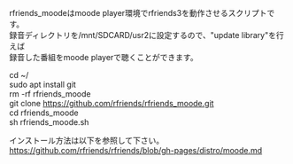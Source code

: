 rfriends_moodeはmoode player環境でrfriends3を動作させるスクリプトです。  
録音ディレクトリを/mnt/SDCARD/usr2に設定するので、"update library"を行えば  
録音した番組をmoode playerで聴くことができます。  
  
cd ~/  
sudo apt install git  
rm -rf rfriends_moode  
git clone https://github.com/rfriends/rfriends_moode.git  
cd rfriends_moode  
sh rfriends_moode.sh  
  
インストール方法は以下を参照して下さい。  
https://github.com/rfriends/rfriends/blob/gh-pages/distro/moode.md
  
